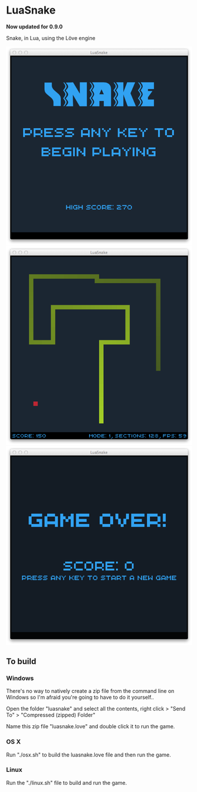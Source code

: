 LuaSnake
========
**Now updated for 0.9.0**

Snake, in Lua, using the Löve engine

![image](docs/title.png)
![image](docs/playing.png)
![image](docs/gameover.png)

## To build

### Windows
There's no way to natively create a zip file from the command line on Windows so I'm afraid you're going to have to do it yourself..

Open the folder "luasnake" and select all the contents, right click > "Send To" > "Compressed (zipped) Folder"

Name this zip file "luasnake.love" and double click it to run the game.

### OS X
Run "./osx.sh" to build the luasnake.love file and then run the game.

### Linux
Run the "./linux.sh" file to build and run the game.
